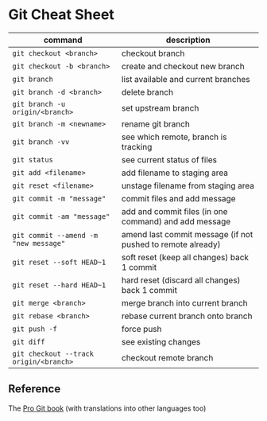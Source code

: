 # Git Cheat Sheet

command|description
---|---
`git checkout <branch>` | checkout branch
`git checkout -b <branch>` | create and checkout new branch
`git branch` | list available and current branches
`git branch -d <branch>` | delete branch
`git branch -u origin/<branch>` | set upstream branch
`git branch -m <newname>` | rename git branch
`git branch -vv` | see which remote, branch is tracking
`git status` | see current status of files
`git add <filename>` | add filename to staging area
`git reset <filename>` | unstage filename from staging area
`git commit -m "message"` | commit files and add message
`git commit -am "message"` | add and commit files (in one command) and add message
`git commit --amend -m "new message"` | amend last commit message (if not pushed to remote already)
`git reset --soft HEAD~1` | soft reset (keep all changes) back 1 commit
`git reset --hard HEAD~1` | hard reset (discard all changes) back 1 commit
`git merge <branch>` | merge branch into current branch
`git rebase <branch>` | rebase current branch onto branch
`git push -f` | force push
`git diff` | see existing changes
`git checkout --track origin/<branch>` | checkout remote branch

## Reference
The [Pro Git book](https://git-scm.com/book/en/v2) (with translations into other languages too)  
